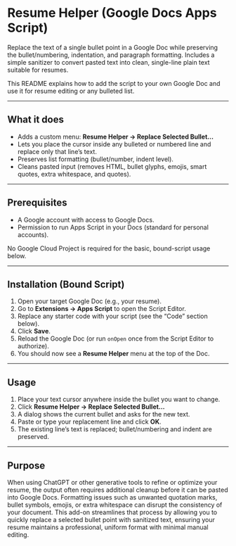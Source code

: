 # Resume Helper (Google Docs Apps Script)

Replace the text of a single bullet point in a Google Doc while preserving the bullet/numbering, indentation, and paragraph formatting. Includes a simple sanitizer to convert pasted text into clean, single-line plain text suitable for resumes.

This README explains how to add the script to your own Google Doc and use it for resume editing or any bulleted list.

---

## What it does

- Adds a custom menu: **Resume Helper → Replace Selected Bullet…**
- Lets you place the cursor inside any bulleted or numbered line and replace only that line’s text.
- Preserves list formatting (bullet/number, indent level).
- Cleans pasted input (removes HTML, bullet glyphs, emojis, smart quotes, extra whitespace, and quotes).

---

## Prerequisites

- A Google account with access to Google Docs.
- Permission to run Apps Script in your Docs (standard for personal accounts).

No Google Cloud Project is required for the basic, bound-script usage below.

---

## Installation (Bound Script)

1. Open your target Google Doc (e.g., your resume).
2. Go to **Extensions → Apps Script** to open the Script Editor.
3. Replace any starter code with your script (see the “Code” section below).
4. Click **Save**.
5. Reload the Google Doc (or run `onOpen` once from the Script Editor to authorize).
6. You should now see a **Resume Helper** menu at the top of the Doc.

---

## Usage

1. Place your text cursor anywhere inside the bullet you want to change.
2. Click **Resume Helper → Replace Selected Bullet…**
3. A dialog shows the current bullet and asks for the new text.
4. Paste or type your replacement line and click **OK**.
5. The existing line’s text is replaced; bullet/numbering and indent are preserved.

---

## Purpose

When using ChatGPT or other generative tools to refine or optimize your resume, the output often requires additional cleanup before it can be pasted into Google Docs. Formatting issues such as unwanted quotation marks, bullet symbols, emojis, or extra whitespace can disrupt the consistency of your document. This add-on streamlines that process by allowing you to quickly replace a selected bullet point with sanitized text, ensuring your resume maintains a professional, uniform format with minimal manual editing.

